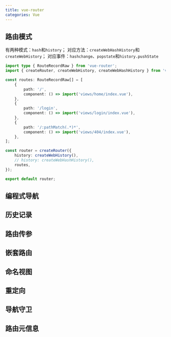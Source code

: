 ```yaml
---
title: vue-router
categories: Vue
---
```


## 路由模式

有两种模式：`hash`和`history`；
对应方法：`createWebHashHistory`和`createWebHistory`；
对应事件：`hashchange`、`popstate`和`history.pushState`

```ts
import type { RouteRecordRaw } from 'vue-router';
import { createRouter, createWebHistory, createWebHashHistory } from 'vue-router';

const routes: RouteRecordRaw[] = [
    {
        path: '/',
        component: () => import('views/home/index.vue'),
    },
    {
        path: '/login',
        component: () => import('views/login/index.vue'),
    },
    {
        path: '/:pathMatch(.*)*',
        component: () => import('views/404/index.vue'),
    },
];

const router = createRouter({
    history: createWebHistory(),
    // history: createWebHashHistory(),
    routes,
});

export default router;
```

## 编程式导航

## 历史记录

## 路由传参

## 嵌套路由

## 命名视图

## 重定向

## 导航守卫

## 路由元信息